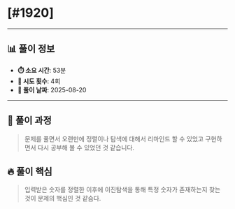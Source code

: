 # [#1920]

---

## 📊 풀이 정보

- **⏱️ 소요 시간**: 53분
- **🔄 시도 횟수**: 4회
- **📅 풀이 날짜**: 2025-08-20

---

## 💭 풀이 과정

> 문제를 풀면서 오랜만에 정렬이나 탐색에 대해서 리마인드 할 수 있었고 구현하면서 
다시 공부해 볼 수 있었던 것 같습니다. 

## 🔥 풀이 핵심

> 입력받은 숫자를 정렬한 이후에 이진탐색을 통해 특정 숫자가 존재하는지 찾는 것이
문제의 핵심인 것 같슴다.

